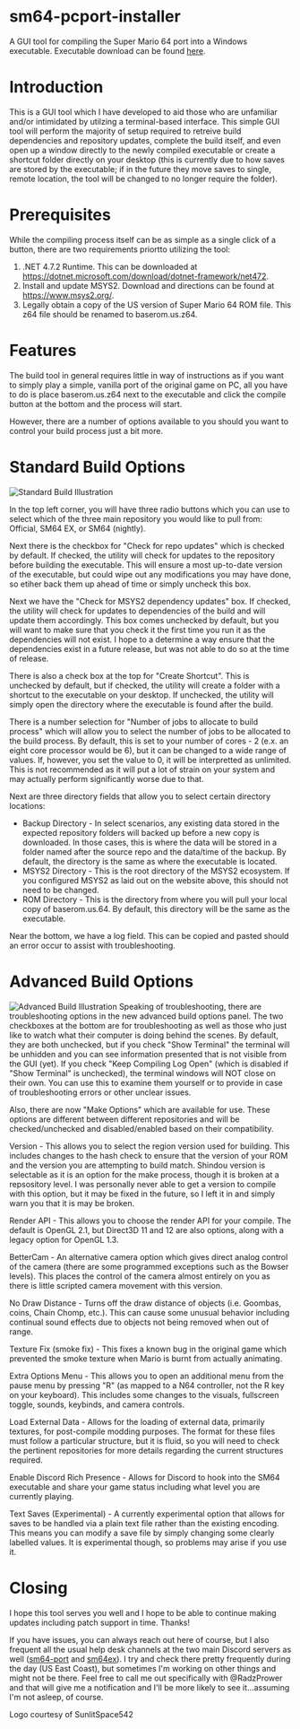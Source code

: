 # sm64-pcport-installer
A GUI tool for compiling the Super Mario 64 port into a Windows executable. Executable download can be found [here](https://github.com/ajohns6/sm64-pcport-GUI-build-utility/releases).
# Introduction
This is a GUI tool which I have developed to aid those who are unfamiliar and/or intimidated by utilzing a terminal-based interface. This simple GUI tool will perform the majority of setup required to retreive build dependencies and repository updates, complete the build itself, and even open up a window directly to the newly compiled executable or create a shortcut folder directly on your desktop (this is currently due to how saves are stored by the executable; if in the future they move saves to single, remote location, the tool will be changed to no longer require the folder).
 
# Prerequisites
While the compiling process itself can be as simple as a single click of a button, there are two requirements priortto utilizing the tool:
1. .NET 4.7.2 Runtime. This can be downloaded at https://dotnet.microsoft.com/download/dotnet-framework/net472.
2. Install and update MSYS2. Download and directions can be found at https://www.msys2.org/.
3. Legally obtain a copy of the US version of Super Mario 64 ROM file. This z64 file should be renamed to baserom.us.z64.

# Features
The build tool in general requires little in way of instructions as if you want to simply play a simple, vanilla port of the original game on PC, all you have to do is place baserom.us.z64 next to the executable and click the compile button at the bottom and the process will start.

However, there are a number of options available to you should you want to control your build process just a bit more.

# Standard Build Options
![Standard Build Illustration](https://i.imgur.com/iBEM32q.png)

In the top left corner, you will have three radio buttons which you can use to select which of the three main repository you would like to pull from: Official, SM64 EX, or SM64 (nightly).

Next there is the checkbox for "Check for repo updates" which is checked by default. If checked, the utility will check for updates to the repository before building the executable. This will ensure a most up-to-date version of the executable, but could wipe out any modifications you may have done, so etiher back them up ahead of time or simply uncheck this box.

Next we have the "Check for MSYS2 dependency updates" box. If checked, the utility will check for updates to dependencies of the build and will update them accordingly. This box comes unchecked by default, but you will want to make sure that you check it the first time you run it as the dependencies will not exist. I hope to a determine a way ensure that the dependencies exist in a future release, but was not able to do so at the time of release.

There is also a check box at the top for "Create Shortcut". This is unchecked by default, but if checked, the utility will create a folder with a shortcut to the executable on your desktop. If unchecked, the utility will simply open the directory where the executable is found after the build.

There is a number selection for "Number of jobs to allocate to build process" which will allow you to select the number of jobs to be allocated to the build process. By default, this is set to your number of cores - 2 (e.x. an eight core processor would be 6), but it can be changed to a wide range of values. If, however, you set the value to 0, it will be interpretted as unlimited. This is not recommended as it will put a lot of strain on your system and may actually perform significantly worse due to that.

Next are three directory fields that allow you to select certain directory locations:
* Backup Directory - In select scenarios, any existing data stored in the expected repository folders will backed up before a new copy is downloaded. In those cases, this is where the data will be stored in a folder named after the source repo and the data/time of the backup. By default, the directory is the same as where the executable is located.
* MSYS2 Directory - This is the root directory of the MSYS2 ecosystem. If you configured MSYS2 as laid out on the website above, this should not need to be changed.
* ROM Directory - This is the directory from where you will pull your local copy of baserom.us.64. By default, this directory will be the same as the executable.

Near the bottom, we have a log field. This can be copied and pasted should an error occur to assist with troubleshooting.

# Advanced Build Options
![Advanced Build Illustration](https://i.imgur.com/cCFWk90.png)
Speaking of troubleshooting, there are troubleshooting options in the new advanced build options panel. The two checkboxes at the bottom are for troubleshooting as well as those who just like to watch what their computer is doing behind the scenes. By default, they are both unchecked, but if you check "Show Terminal" the terminal will be unhidden and you can see information presented that is not visible from the GUI (yet). If you check "Keep Compiling Log Open" (which is disabled if "Show Terminal" is unchecked), the terminal windows will NOT close on their own. You can use this to examine them yourself or to provide in case of troubleshooting errors or other unclear issues.

Also, there are now "Make Options" which are available for use. These options are different between different repositories and will be checked/unchecked and disabled/enabled based on their compatibility.

Version - This allows you to select the region version used for building. This includes changes to the hash check to ensure that the version of your ROM and the version you are attempting to build match. Shindou version is selectable as it is an option for the make process, though it is broken at a repsository level. I was personally never able to get a version to compile with this option, but it may be fixed in the future, so I left it in and simply warn you that it is may be broken.

Render API - This allows you to choose the render API for your compile. The default is OpenGL 2.1, but Direct3D 11 and 12 are also options, along with a legacy option for OpenGL 1.3.

BetterCam - An alternative camera option which gives direct analog control of the camera (there are some programmed exceptions such as the Bowser levels). This places the control of the camera almost entirely on you as there is little scripted camera movement with this version.

No Draw Distance - Turns off the draw distance of objects (i.e. Goombas, coins, Chain Chomp, etc.). This can cause some unusual behavior including continual sound effects due to objects not being removed when out of range.

Texture Fix (smoke fix) - This fixes a known bug in the original game which prevented the smoke texture when Mario is burnt from actually animating.

Extra Options Menu - This allows you to open an additional menu from the pause menu by pressing "R" (as mapped to a N64 controller, not the R key on your keyboard). This includes some changes to the visuals, fullscreen toggle, sounds, keybinds, and camera controls.

Load External Data - Allows for the loading of external data, primarily textures, for post-compile modding purposes. The format for these files must follow a particular structure, but it is fluid, so you will need to check the pertinent repositories for more details regarding the current structures required.

Enable Discord Rich Presence - Allows for Discord to hook into the SM64 executable and share your game status including what level you are currently playing.

Text Saves (Experimental) - A currently experimental option that allows for saves to be handled via a plain text file rather than the existing encoding. This means you can modify a save file by simply changing some clearly labelled values. It is experimental though, so problems may arise if you use it.

# Closing
I hope this tool serves you well and I hope to be able to continue making updates including patch support in time. Thanks!

If you have issues, you can always reach out here of course, but I also frequent all the usual help desk channels at the two main Discord servers as well ([sm64-port](https://discord.gg/7bcNTPK) and [sm64ex](https://discord.gg/ZezK78p)). I try and check there pretty frequently during the day (US East Coast), but sometimes I'm working on other things and might not be there. Feel free to call me out specifically with @RadzPrower and that will give me a notification and I'll be more likely to see it...assuming I'm not asleep, of course.

Logo courtesy of SunlitSpace542
